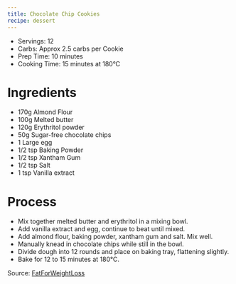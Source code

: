 ```yaml
---
title: Chocolate Chip Cookies
recipe: dessert
---
```


* Servings: 12
* Carbs: Approx 2.5 carbs per Cookie
* Prep Time: 10 minutes
* Cooking Time: 15 minutes at 180&deg;C

# Ingredients
* 170g Almond Flour
* 100g Melted butter
* 120g Erythritol powder
* 50g Sugar-free chocolate chips
* 1 Large egg
* 1/2 tsp Baking Powder
* 1/2 tsp Xantham Gum
* 1/2 tsp Salt
* 1 tsp Vanilla extract

# Process
* Mix together melted butter and erythritol in a mixing bowl.
* Add vanilla extract and egg, continue to beat until mixed.
* Add almond flour, baking powder, xantham gum and salt. Mix well.
* Manually knead in chocolate chips while still in the bowl.
* Divide dough into 12 rounds and place on baking tray, flattening slightly.
* Bake for 12 to 15 minutes at 180&deg;C.

Source: [FatForWeightLoss](https://www.fatforweightloss.com.au/keto-chocolate-chip-cookies/)